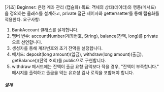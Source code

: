 [기초] Beginner: 은행 계좌 관리 (캡슐화)
목표: 객체의 상태(데이터)와 행동(메서드)을 정의하는 클래스를 설계하고, private 접근 제어자와 getter/setter를 통해 캡슐화를 적용한다.
요구사항:
1. BankAccount 클래스를 설계합니다.
2. 멤버 변수: accountNumber(계좌번호, String), balance(잔액, long)를 private으로 선언합니다.
3. 생성자를 통해 계좌번호와 초기 잔액을 설정합니다.
4. 메서드: deposit(long amount)(입금), withdraw(long amount)(출금), getBalance()(잔액 조회)를 public으로 구현합니다.
5. withdraw 메서드에는 잔액이 출금 요청 금액보다 적을 경우, "잔액이 부족합니다." 메시지를 출력하고 출금을 막는 유효성 검사 로직을 포함해야 합니다.

##### 설계
